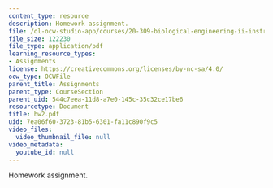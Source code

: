 ```yaml
---
content_type: resource
description: Homework assignment.
file: /ol-ocw-studio-app/courses/20-309-biological-engineering-ii-instrumentation-and-measurement-fall-2006/7ea06f60372381b56301fa11c890f9c5_hw2.pdf
file_size: 122230
file_type: application/pdf
learning_resource_types:
- Assignments
license: https://creativecommons.org/licenses/by-nc-sa/4.0/
ocw_type: OCWFile
parent_title: Assignments
parent_type: CourseSection
parent_uid: 544c7eea-11d8-a7e0-145c-35c32ce17be6
resourcetype: Document
title: hw2.pdf
uid: 7ea06f60-3723-81b5-6301-fa11c890f9c5
video_files:
  video_thumbnail_file: null
video_metadata:
  youtube_id: null
---
```

Homework assignment.